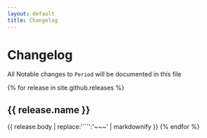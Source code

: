 ```yaml
---
layout: default
title: Changelog
---
```


# Changelog

All Notable changes to `Period` will be documented in this file

{% for release in site.github.releases %}
## {{ release.name }}
{{ release.body | replace:'```':'~~~' | markdownify }}
{% endfor %}
